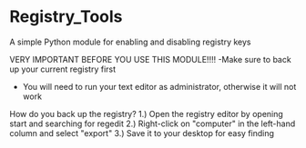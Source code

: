 # Registry_Tools
A simple Python module for enabling and disabling registry keys

VERY IMPORTANT BEFORE YOU USE THIS MODULE!!!!
-Make sure to back up your current registry first
- You will need to run your text editor as administrator, otherwise it will not work

How do you back up the registry?
1.) Open the registry editor by opening start and searching for regedit
2.) Right-click on "computer" in the left-hand column and select "export"
3.) Save it to your desktop for easy finding

